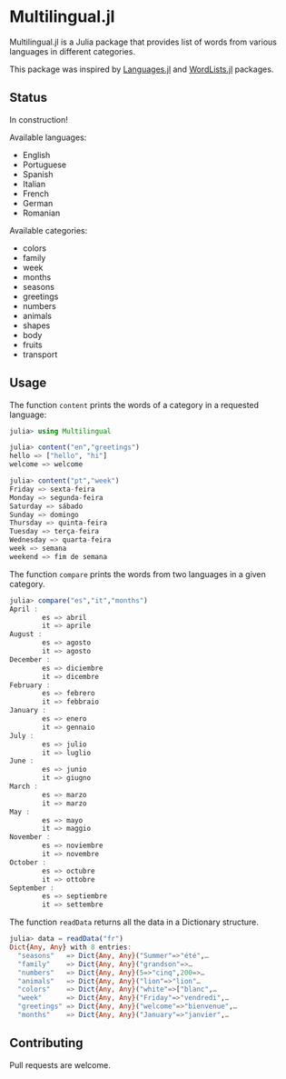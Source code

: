 # Multilingual.jl

Multilingual.jl is a Julia package that provides list of words from various languages in different categories.

This package was inspired by [Languages.jl](https://github.com/JuliaText/Languages.jl) and [WordLists.jl](https://github.com/LilithHafner/WordLists.jl) packages.

## Status

In construction!

Available languages:
- English
- Portuguese
- Spanish
- Italian
- French
- German
- Romanian

Available categories:
- colors
- family
- week
- months
- seasons
- greetings
- numbers
- animals
- shapes
- body
- fruits
- transport

## Usage

The function `content` prints the words of a category in a requested language:

```Julia
julia> using Multilingual

julia> content("en","greetings")
hello => ["hello", "hi"]
welcome => welcome

julia> content("pt","week")
Friday => sexta-feira
Monday => segunda-feira
Saturday => sábado
Sunday => domingo
Thursday => quinta-feira
Tuesday => terça-feira
Wednesday => quarta-feira
week => semana
weekend => fim de semana
```

The function `compare` prints the words from two languages in a given category.

```Julia
julia> compare("es","it","months")
April :
        es => abril
        it => aprile
August :
        es => agosto
        it => agosto
December :
        es => diciembre
        it => dicembre
February :
        es => febrero
        it => febbraio
January :
        es => enero
        it => gennaio
July :
        es => julio
        it => luglio
June :
        es => junio
        it => giugno
March :
        es => marzo
        it => marzo
May :
        es => mayo
        it => maggio
November :
        es => noviembre
        it => novembre
October :
        es => octubre
        it => ottobre
September :
        es => septiembre
        it => settembre
```

The function `readData` returns all the data in a Dictionary structure.

```Julia
julia> data = readData("fr")
Dict{Any, Any} with 8 entries:
  "seasons"   => Dict{Any, Any}("Summer"=>"été",…
  "family"    => Dict{Any, Any}("grandson"=>…
  "numbers"   => Dict{Any, Any}(5=>"cinq",200=>…
  "animals"   => Dict{Any, Any}("lion"=>"lion"…
  "colors"    => Dict{Any, Any}("white"=>["blanc",…
  "week"      => Dict{Any, Any}("Friday"=>"vendredi",…
  "greetings" => Dict{Any, Any}("welcome"=>"bienvenue",…
  "months"    => Dict{Any, Any}("January"=>"janvier",…

```


## Contributing

Pull requests are welcome.
